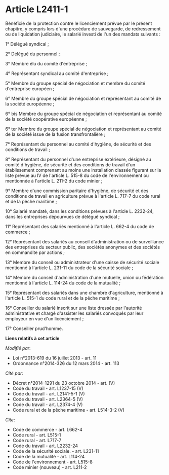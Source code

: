# Article L2411-1

Bénéficie de la protection contre le licenciement prévue par le présent chapitre, y compris lors d'une procédure de
sauvegarde, de redressement ou de liquidation judiciaire, le salarié investi de l'un des mandats suivants : 

1° Délégué syndical ; 

2° Délégué du personnel ; 

3° Membre élu du comité d'entreprise ; 

4° Représentant syndical au comité d'entreprise ; 

5° Membre du groupe spécial de négociation et membre du comité d'entreprise européen ; 

6° Membre du groupe spécial de négociation et représentant au comité de la société européenne ; 

6° bis Membre du groupe spécial de négociation et représentant au comité de la société coopérative européenne ; 

6° ter Membre du groupe spécial de négociation et représentant au comité de la société issue de la fusion transfrontalière ; 

7° Représentant du personnel au comité d'hygiène, de sécurité et des conditions de travail ; 

8° Représentant du personnel d'une entreprise extérieure, désigné au comité d'hygiène, de sécurité et des conditions de
travail d'un établissement comprenant au moins une installation classée figurant sur la liste prévue au IV de l'article L.
515-8 du code de l'environnement ou mentionnée à l'article L. 211-2 du code minier ; 

9° Membre d'une commission paritaire d'hygiène, de sécurité et des conditions de travail en agriculture prévue à l'article L.
717-7 du code rural et de la pêche maritime ; 

10° Salarié mandaté, dans les conditions prévues à l'article L. 2232-24, dans les entreprises dépourvues de délégué
syndical ; 

11° Représentant des salariés mentionné à l'article L. 662-4 du code de commerce ; 

12° Représentant des salariés au conseil d'administration ou de surveillance des entreprises du secteur public, des sociétés
anonymes et des sociétés en commandite par actions ; 

13° Membre du conseil ou administrateur d'une caisse de sécurité sociale mentionné à l'article L. 231-11 du code de la
sécurité sociale ; 

14° Membre du conseil d'administration d'une mutuelle, union ou fédération mentionné à l'article L. 114-24 du code de la
mutualité ; 

15° Représentant des salariés dans une chambre d'agriculture, mentionné à l'article L. 515-1 du code rural et de la pêche
maritime ; 

16° Conseiller du salarié inscrit sur une liste dressée par l'autorité administrative et chargé d'assister les salariés
convoqués par leur employeur en vue d'un licenciement ; 

17° Conseiller prud'homme.

**Liens relatifs à cet article**

_Modifié par_:

  - Loi n°2013-619 du 16 juillet 2013 - art. 11
  - Ordonnance n°2014-326 du 12 mars 2014 - art. 113

_Cité par_:

  - Décret n°2014-1291 du 23 octobre 2014 - art. (V)
  - Code du travail - art. L1237-15 (V)
  - Code du travail - art. L2141-5-1 (V)
  - Code du travail - art. L2364-5 (V)
  - Code du travail - art. L2374-4 (V)
  - Code rural et de la pêche maritime - art. L514-3-2 (V)

_Cite_:

  - Code de commerce - art. L662-4
  - Code rural - art. L515-1
  - Code rural - art. L717-7
  - Code du travail - art. L2232-24
  - Code de la sécurité sociale. - art. L231-11
  - Code de la mutualité - art. L114-24
  - Code de l'environnement - art. L515-8
  - Code minier (nouveau) - art. L211-2
